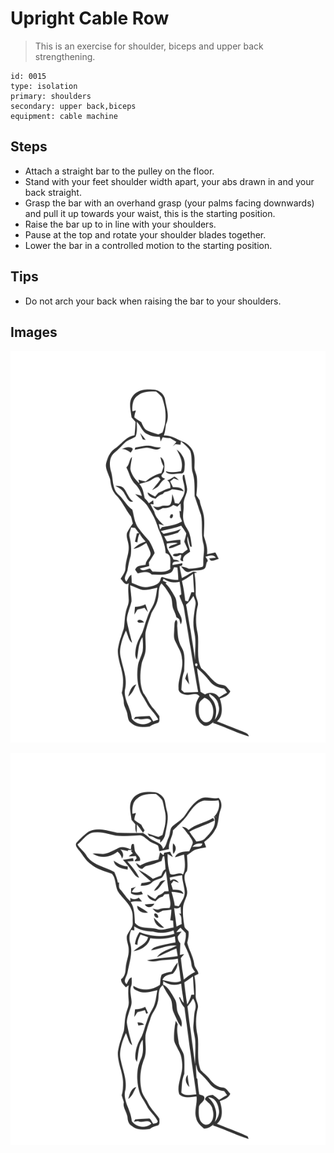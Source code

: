 # Upright Cable Row
> This is an exercise for shoulder, biceps and upper back strengthening.

``` 
id: 0015 
type: isolation 
primary: shoulders 
secondary: upper back,biceps 
equipment: cable machine 
``` 

## Steps

 - Attach a straight bar to the pulley on the floor.
 - Stand with your feet shoulder width apart, your abs drawn in and your back straight.
 - Grasp the bar with an overhand grasp (your palms facing downwards) and pull it up towards your waist, this is the starting position.
 - Raise the bar up to in line with your shoulders.
 - Pause at the top and rotate your shoulder blades together.
 - Lower the bar in a controlled motion to the starting position.

## Tips

 - Do not arch your back when raising the bar to your shoulders.

## Images

![](../svg/0015-relaxation.svg)

![](../svg/0015-tension.svg)
